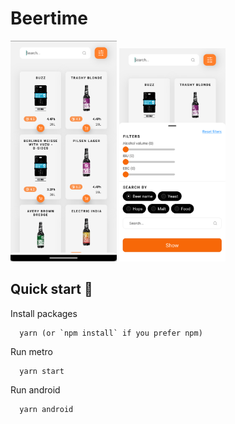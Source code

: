 # Beertime

<img src="./assets/images/1.png" width="170" />
<img src="./assets/images/2.png" width="170" />

## Quick start 🚀

Install packages

```
  yarn (or `npm install` if you prefer npm)
```

Run metro

```
  yarn start
```

Run android

```
  yarn android
```
